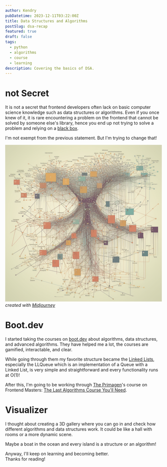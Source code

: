 ```yaml
---
author: Kendry
pubDatetime: 2023-12-11T03:22:00Z
title: Data Structures and Algorithms
postSlug: dsa-recap
featured: true
draft: false
tags:
  - python
  - algorithms
  - course
  - learning
description: Covering the basics of DSA.
---
```


# not Secret

It is not a secret that frontend developers often lack on basic computer science knowledge such as data structures or algorithms. Even if you once knew of it, it is rare encountering a problem on the frontend that cannot be solved by someone else's library, hence you end up not trying to solve a problem and relying on a [black box](https://en.wikipedia.org/wiki/Black_box).

I'm not exempt from the previous statement. But I'm trying to change that!

![dsa](../../assets/images/other/dsa_mid.png)
_*created with [Midjourney](https://www.midjourney.com/)*_

# Boot.dev

I started taking the courses on [boot.dev](https://www.boot.dev/) about algorithms, data structures, and advanced algorithms. They have helped me a lot, the courses are gamified, interactable, and clear.

While going through them my favorite structure became the [Linked Lists](https://en.wikipedia.org/wiki/Linked_list), especially the LLQueue which is an implementation of a Queue with a Linked List, is very simple and straightforward and every functionality runs at O(1)!

After this, I'm going to be working through [The Primagen](https://twitter.com/ThePrimeagen)'s course on Frontend Masters: [The Last Algorithms Course You'll Need](https://frontendmasters.com/courses/algorithms/introduction/).

# Visualizer

I thought about creating a 3D gallery where you can go in and check how different algorithms and data structures work. It could be like a hall with rooms or a more dynamic scene.

Maybe a boat in the ocean and every island is a structure or an algorithm!

Anyway, I'll keep on learning and becoming better.  
Thanks for reading!
